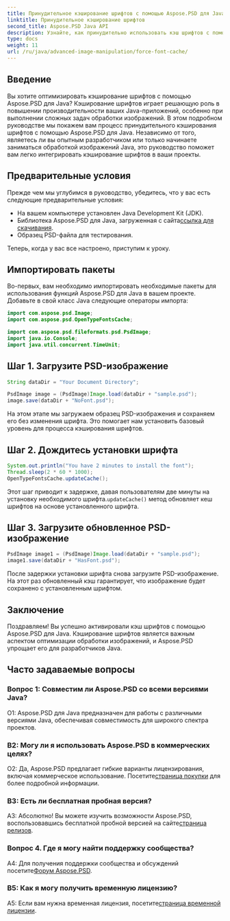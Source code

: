 ```yaml
---
title: Принудительное кэширование шрифтов с помощью Aspose.PSD для Java
linktitle: Принудительное кэширование шрифтов
second_title: Aspose.PSD Java API
description: Узнайте, как принудительно использовать кэш шрифтов с помощью Aspose.PSD для Java. Оптимизируйте обработку изображений и повысьте производительность с помощью этого пошагового руководства.
type: docs
weight: 11
url: /ru/java/advanced-image-manipulation/force-font-cache/
---
```

## Введение

Вы хотите оптимизировать кэширование шрифтов с помощью Aspose.PSD для Java? Кэширование шрифтов играет решающую роль в повышении производительности ваших Java-приложений, особенно при выполнении сложных задач обработки изображений. В этом подробном руководстве мы покажем вам процесс принудительного кэширования шрифтов с помощью Aspose.PSD для Java. Независимо от того, являетесь ли вы опытным разработчиком или только начинаете заниматься обработкой изображений Java, это руководство поможет вам легко интегрировать кэширование шрифтов в ваши проекты.

## Предварительные условия

Прежде чем мы углубимся в руководство, убедитесь, что у вас есть следующие предварительные условия:

- На вашем компьютере установлен Java Development Kit (JDK).
-  Библиотека Aspose.PSD для Java, загруженная с сайта[ссылка для скачивания](https://releases.aspose.com/psd/java/).
- Образец PSD-файла для тестирования.

Теперь, когда у вас все настроено, приступим к уроку.

## Импортировать пакеты

Во-первых, вам необходимо импортировать необходимые пакеты для использования функций Aspose.PSD для Java в вашем проекте. Добавьте в свой класс Java следующие операторы импорта:

```java
import com.aspose.psd.Image;
import com.aspose.psd.OpenTypeFontsCache;

import com.aspose.psd.fileformats.psd.PsdImage;
import java.io.Console;
import java.util.concurrent.TimeUnit;
```

## Шаг 1. Загрузите PSD-изображение

```java
String dataDir = "Your Document Directory";

PsdImage image = (PsdImage)Image.load(dataDir + "sample.psd");
image.save(dataDir + "NoFont.psd");
```

На этом этапе мы загружаем образец PSD-изображения и сохраняем его без изменения шрифта. Это помогает нам установить базовый уровень для процесса кэширования шрифтов.

## Шаг 2. Дождитесь установки шрифта

```java
System.out.println("You have 2 minutes to install the font");
Thread.sleep(2 * 60 * 1000);
OpenTypeFontsCache.updateCache();
```

 Этот шаг приводит к задержке, давая пользователям две минуты на установку необходимого шрифта.`updateCache()` метод обновляет кеш шрифтов на основе установленного шрифта.

## Шаг 3. Загрузите обновленное PSD-изображение

```java
PsdImage image1 = (PsdImage)Image.load(dataDir + "sample.psd");
image1.save(dataDir + "HasFont.psd");
```

После задержки установки шрифта снова загрузите PSD-изображение. На этот раз обновленный кэш гарантирует, что изображение будет сохранено с установленным шрифтом.

## Заключение

Поздравляем! Вы успешно активировали кэш шрифтов с помощью Aspose.PSD для Java. Кэширование шрифтов является важным аспектом оптимизации обработки изображений, и Aspose.PSD упрощает его для разработчиков Java.

## Часто задаваемые вопросы

### Вопрос 1: Совместим ли Aspose.PSD со всеми версиями Java?

О1: Aspose.PSD для Java предназначен для работы с различными версиями Java, обеспечивая совместимость для широкого спектра проектов.

### В2: Могу ли я использовать Aspose.PSD в коммерческих целях?

 О2: Да, Aspose.PSD предлагает гибкие варианты лицензирования, включая коммерческое использование. Посетите[страница покупки](https://purchase.aspose.com/buy) для более подробной информации.

### В3: Есть ли бесплатная пробная версия?

 А3: Абсолютно! Вы можете изучить возможности Aspose.PSD, воспользовавшись бесплатной пробной версией на сайте[страница релизов](https://releases.aspose.com/).

### Вопрос 4. Где я могу найти поддержку сообщества?

 A4: Для получения поддержки сообщества и обсуждений посетите[Форум Aspose.PSD](https://forum.aspose.com/c/psd/34).

### В5: Как я могу получить временную лицензию?

 A5: Если вам нужна временная лицензия, посетите[страница временной лицензии](https://purchase.aspose.com/temporary-license/).